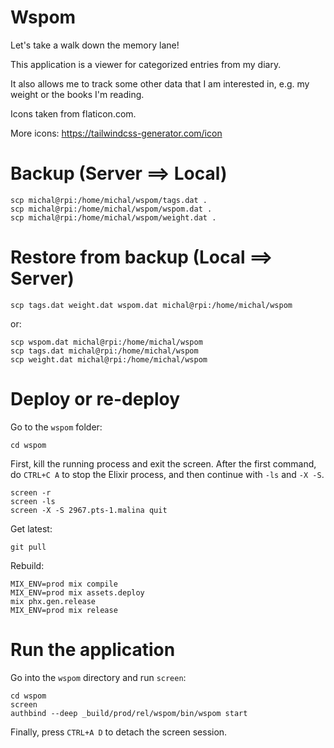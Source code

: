 # Wspom
Let's take a walk down the memory lane!

This application is a viewer for categorized entries from my diary.

It also allows me to track some other data that I am interested in, e.g. my weight or the books I'm reading.

Icons taken from flaticon.com.

More icons: https://tailwindcss-generator.com/icon

# Backup (Server ==> Local)

```
scp michal@rpi:/home/michal/wspom/tags.dat .
scp michal@rpi:/home/michal/wspom/wspom.dat .
scp michal@rpi:/home/michal/wspom/weight.dat .
```

# Restore from backup (Local ==> Server)

```
scp tags.dat weight.dat wspom.dat michal@rpi:/home/michal/wspom
```

or:

```
scp wspom.dat michal@rpi:/home/michal/wspom
scp tags.dat michal@rpi:/home/michal/wspom
scp weight.dat michal@rpi:/home/michal/wspom
```

# Deploy or re-deploy

Go to the `wspom` folder:
```
cd wspom
```

First, kill the running process and exit the screen. After the first command, do `CTRL+C A` to stop the Elixir process, and then continue with `-ls` and `-X -S`.

```
screen -r
screen -ls
screen -X -S 2967.pts-1.malina quit 
```

Get latest:

```
git pull
```

Rebuild:

```
MIX_ENV=prod mix compile
MIX_ENV=prod mix assets.deploy
mix phx.gen.release
MIX_ENV=prod mix release 
```

# Run the application

Go into the `wspom` directory and run `screen`:

```
cd wspom
screen
authbind --deep _build/prod/rel/wspom/bin/wspom start
```

Finally, press `CTRL+A D` to detach the screen session.